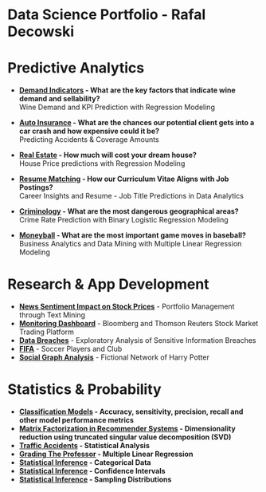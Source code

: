 # Data Science Portfolio - Rafal Decowski


# Predictive Analytics 
	
- **[Demand Indicators](https://github.com/rafaldecowski/Data-Science/blob/master/Predictive%20Analytics/Wine%20Demand%20-%20Prediction%20with%20Regression%20Models.pdf) - What are the key factors that indicate wine demand and sellability?**  
  Wine Demand and KPI Prediction with Regression Modeling
  
- **[Auto Insurance](https://github.com/rafaldecowski/Data-Science/blob/master/Predictive%20Analytics/Auto%20Insurance%20-%20Predicting%20Accidents%20%26%20Coverage%20Amounts.pdf) - What are the chances our potential client gets into a car crash and how expensive could it be?**  
Predicting Accidents & Coverage Amounts

- **[Real Estate](https://github.com/rafaldecowski/Data-Science/blob/master/Predictive%20Analytics/Real%20Estate%20-%20House%20Price%20Predictions%20with%20Regression%20Models.pdf) - How much will cost your dream house?**  
	House Price predictions with Regression Modeling

- **[Resume Matching](https://github.com/rafaldecowski/Data-Science/tree/master/Predictive%20Analytics/Resume%20Matching) - How our Curriculum Vitae Aligns with Job Postings?**  
  Career Insights and Resume - Job Title Predictions in Data Analytics

- **[Criminology](https://github.com/rafaldecowski/Data-Science/blob/master/Predictive%20Analytics/Criminology%20-%20Crime%20Rate%20Prediction%20with%20Binary%20Logistic%20Regression%20Modeling.pdf) - What are the most dangerous geographical areas?**  
	Crime Rate Prediction with Binary Logistic Regression Modeling

- **[Moneyball](https://github.com/rafaldecowski/Data-Science/blob/master/Predictive%20Analytics/Moneyball%20-%20Business%20Analytics%20and%20Data%20Mining%20with%20Multiple%20Linear%20Regression%20Modeling.pdf) - What are the most important game moves in baseball?**  
  Business Analytics and Data Mining with  Multiple Linear Regression Modeling


# Research & App Development
- **[News Sentiment Impact on Stock Prices](https://github.com/rafaldecowski/Data-Science/blob/master/Research/News%20Sentiment%20Impact%20on%20Stock%20Prices.ipynb)** - Portfolio Management through Text Mining
- **[Monitoring Dashboard](https://lnkd.in/dkwixMf)** - Bloomberg and Thomson Reuters Stock Market Trading Platform
- **[Data Breaches](http://54.89.237.229)** - Exploratory Analysis of Sensitive Information Breaches 
- **[FIFA](https://github.com/rafaldecowski/Data-Science/blob/master/Research/Social%20Graph%20Analysis%20-%20Fictional%20Network%20of%20Harry%20Potter.ipynb)** - Soccer Players and Club
- **[Social Graph Analysis](https://github.com/rafaldecowski/Data-Science/blob/master/Research/Social%20Graph%20Analysis%20-%20Fictional%20Network%20of%20Harry%20Potter.ipynb)** - Fictional Network of Harry Potter


# Statistics & Probability
- **[Classification Models](http://rpubs.com/rafaldecowski/classification_models_performance) - Accuracy, sensitivity, precision, recall and other model performance metrics**      
- **[Matrix Factorization in Recommender Systems](https://github.com/rafaldecowski/Data-Science/blob/master/Statistics/Matrix%20Factorization%20in%20Recommender%20Systems.ipynb) - Dimensionality reduction using truncated singular value decomposition (SVD)**  
- **[Traffic Accidents](http://rpubs.com/rafaldecowski/traffic_accidents_analysis) - Statistical Analysis**
- **[Grading The Professor](http://rpubs.com/rafaldecowski/prof_grading_linear_modeling) - Multiple Linear Regression**
- **[Statistical Inference](http://rpubs.com/rafaldecowski/inference_categorical_data) - Categorical Data**
- **[Statistical Inference](http://rpubs.com/rafaldecowski/inference_confidence_intervals) - Confidence Intervals**
- **[Statistical Inference](http://rpubs.com/rafaldecowski/inference_sampling_distributions) - Sampling Distributions**


